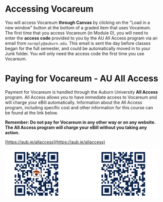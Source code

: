 # Accessing Vocareum

You will access Vocareum **through Canvas** by clicking on the "Load in a new
window" button at the bottom of a graded item that uses Vocareum. The first
time that you access Vocareum (in Module 0), you will need to enter the
**access code** provided to you by the AU All Access program via an email from
`noreply@auburn.edu`. This email is sent the day before classes began for the
full semester, and could be automatically  moved in to your Junk folder. You
will only need the access code the first time you use Vocareum.

# Paying for Vocareum - AU All Access

Payment for Vocareum is handled through the Auburn University **All Access**
program. All Access allows you to have immediate access to Vocareum and will
charge your eBill automatically. Information about the All Access program,
including specific cost and other information for this course can be found at
the link below.

**Remember: Do not pay for Vocareum in any other way or on any website. The All
Access program will charge your eBill without you taking any action.**

[https://aub.ie/allaccess](https://aub.ie/allaccess)

![All Access](img/allaccessQR.png)


